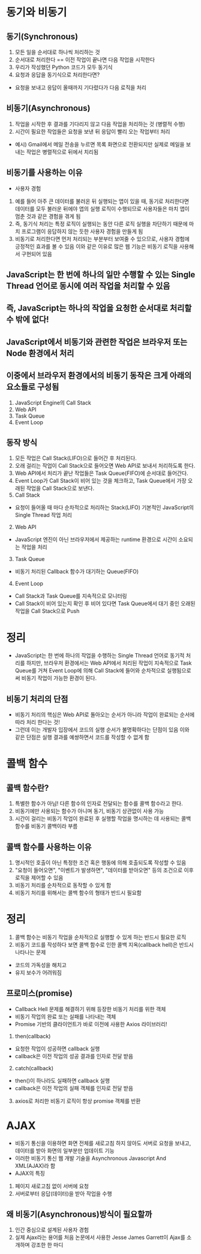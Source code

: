 # 동기와 비동기
## 동기(Synchronous)
1. 모든 일을 순서대로 하나씩 처리하는 것
2. 순서대로 처리한다 == 이전 작업이 끝나면 다음 작업을 시작한다
3. 우리가 작성했던 Python 코드가 모두 동기식
4. 요청과 응답을 동기식으로 처리한다면?
- 요청을 보내고 응답이 올때까지 기다렸다가 다음 로직을 처리
## 비동기(Asynchronous)
1. 작업을 시작한 후 결과를 기다리지 않고 다음 작업을 처리하는 것 (병렬적 수행)
2. 시간이 필요한 작업들은 요청을 보낸 뒤 응답이 빨리 오는 작업부터 처리
- 예시) Gmail에서 메일 전송을 누르면 목록 화면으로 전환되지만 실제로 메일을 보내는 작업은 병렬적으로 뒤에서 치리됨
## 비동기를 사용하는 이유
- 사용자 경험
1. 예를 들어 아주 큰 데이터를 불러온 뒤 실행되는 앱이 있을 때, 동기로 처리한다면 데이터를 모두 불러운 뒤에야 앱의 실행 로직이 수행되므로 사용자들은 마치 앱이 멈춘 것과 같은 경험을 겪게 됨
2. 즉, 동기식 처리는 특정 로직이 실행되는 동안 다른 로직 실행을 차단하기 때문에 마치 프로그램이 응답하지 않는 듯한 사용자 경험을 만들게 됨
3. 비동기로 처리한다면 먼저 처리되는 부분부터 보여줄 수 있으므로, 사용자 경험에 긍정적인 효과를 볼 수 있음 이와 같은 이유로 많은 웹 기능은 비동기 로직을 사용해서 구현되어 있음
## JavaScript는 한 번에 하나의 일만 수행할 수 있는 Single Thread 언어로 동시에 여러 작업을 처리할 수 있음
## 즉, JavaScript는 하나의 작업을 요청한 순서대로 처리할 수 밖에 없다!
## JavaScript에서 비동기와 관련한 작업은 브라우저 또는 Node 환경에서 처리
## 이중에서 브라우저 환경에서의 비동기 동작은 크게 아래의 요소들로 구성됨
1. JavaScript Engine의 Call Stack
2. Web API
3. Task Queue
4. Event Loop
## 동작 방식
1. 모든 작업은 Call Stack(LIFO)으로 들어간 후 처리된다.
2. 오래 걸리는 작업이 Call Stack으로 들어오면 Web API로 보내서 처리하도록 한다.
3. Web API에서 처리가 끝난 작업들은 Task Queue(FIFO)에 순서대로 들어간다.
4. Event Loop가 Call Stack이 비어 있는 것을 체크하고, Task Queue에서 가장 오래된 작업을 Call Stack으로 보낸다.
1. Call Stack
- 요청이 들어올 때 마다 순차적으로 처리하는 Stack(LIFO) 기본적인 JavaScript의 Single Thread 작업 처리
2. Web API
- JavaScript 엔진이 아닌 브라우저에서 제공하는 runtime 환경으로 시간이 소요되는 작업을 처리
3. Task Queue
- 비동기 처리된 Callback 함수가 대기하는 Queue(FIFO)
4. Event Loop
- Call Stack과 Task Queue를 지속적으로 모니터링
- Call Stack이 비어 있는지 확인 후 비어 있다면 Task Queue에서 대기 중인 오래된 작업을 Call Stack으로 Push
# 정리
- JavaScript는 한 번에 하나의 작업을 수행하는 Single Thread 언어로 동기적 처리를 하지만, 브라우저 환경에서는 Web API에서 처리된 작업이 지속적으로 Task Queue를 거쳐 Event Loop에 의해 Call Stack에 들어와 순차적으로 실행됨으로써 비동기 작업이 가능한 환경이 된다.
## 비동기 처리의 단점
- 비동기 처리의 핵심은 Web API로 돌아오는 순서가 아니라 작업이 완료되는 순서에 따라 처리 한다는 것!
- 그런데 이는 개발자 입장에서 코드의 실행 순서가 불명확하다는 단점이 있음 이와 같은 단점은 실행 결과를 예쌍하면서 코드를 작성할 수 없게 함
# 콜백 함수
## 콜백 함수란?
1. 특별한 함수가 아님! 다른 함수의 인자로 전달되는 함수를 콜백 함수라고 한다.
2. 비동기에만 사용되는 함수가 아니며 동기, 비동기 상관없이 사용 가능
3. 시간이 걸리는 비동기 작업이 완료된 후 실행할 작업을 명시하는 데 사용되는 콜백 함수를 비동기 콜백이라 부름
## 콜백 함수를 사용하는 이유
1. 명시적인 호출이 아닌 특정한 조건 혹은 행동에 의해 호출되도록 작성할 수 있음
2. "요청이 들어오면", "이벤트가 발생하면", "데이터를 받아오면" 등의 조건으로 이후 로직을 제어할 수 있음
3. 비동기 처리를 순차적으로 동작할 수 있게 함
4. 비동기 처리를 위해서는 콜백 함수의 형태가 반드시 필요함
# 정리
1. 콜백 함수는 비동기 작업을 순차적으로 실행할 수 있게 하는 반드시 필요한 로직
2. 비동기 코드를 작성하다 보면 콜백 함수로 인한 콜백 지옥(callback hell)은 반드시 나타나는 문제
- 코드의 가독성을 해치고
- 유지 보수가 어려워짐
## 프로미스(promise)
- Callback Hell 문제를 해결하기 위해 등장한 비동기 처리를 위한 객체
- 비동기 작업의 완료 또는 실패를 나타내는 객체
- Promise 기반의 클라이언트가 바로 이전에 사용한 Axios 라이브러리!
1. then(callback)
- 요청한 작업이 성공하면 callback 실행
- callback은 이전 작업의 성공 결과를 인자로 전달 받음
2. catch(callback)
- then()이 하나라도 실패하면 callback 실행
- callback은 이전 작업의 실패 객체를 인자로 전달 받음
3. axios로 처리한 비동기 로직이 항상 promise 객체를 반환

# AJAX
- 비동기 통신을 이용하면 화면 전체를 새로고침 하지 않아도 서버로 요청을 보내고, 데이터를 받아 화면의 일부분만 업데이트 기능
- 이러한 비동기 통신 웹 개발 기술을 Asynchronous Javascript And XML(AJAX)라 함
- AJAX의 특징
1. 페이지 새로고침 없이 서버에 요청
2. 서버로부터 응답(데이터)을 받아 작업을 수행

## 왜 비동기(Asynchronous)방식이 필요할까
1. 인간 중심으로 설계된 사용자 경험
2. 실제 Ajax라는 용어를 처음 논문에서 사용한 Jesse James Garrett이 Ajax를 소개하며 강조한 한 마디